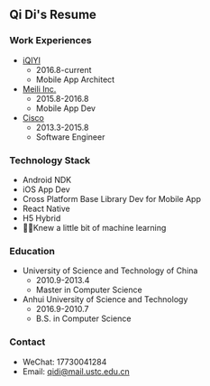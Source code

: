 ## Qi Di's Resume

### Work Experiences
- [iQIYI](http://www.iqiyi.com/)
    - 2016.8-current
    - Mobile App Architect
- [Meili Inc.](http://www.meili-inc.com/)
    - 2015.8-2016.8
    - Mobile App Dev
- [Cisco](https://www.cisco.com/)
    - 2013.3-2015.8
    - Software Engineer

### Technology Stack
- Android NDK
- iOS App Dev
- Cross Platform Base Library Dev for Mobile App
- React Native
- H5 Hybrid
- Knew a little bit of machine learning

### Education
- University of Science and Technology of China
    - 2010.9-2013.4
    - Master in Computer Science
- Anhui University of Science and Technology
    - 2016.9-2010.7
    - B.S. in Computer Science

### Contact
- WeChat: 17730041284
- Email: qidi@mail.ustc.edu.cn
